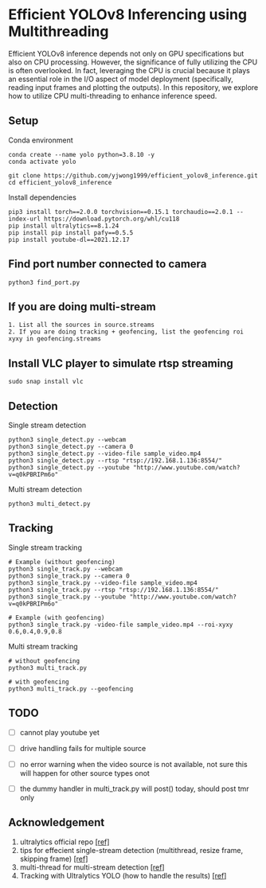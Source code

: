 # Efficient YOLOv8 Inferencing using Multithreading

Efficient YOLOv8 inference depends not only on GPU specifications but also on CPU processing. However, the significance of fully utilizing the CPU is often overlooked. In fact, leveraging the CPU is crucial because it plays an essential role in the I/O aspect of model deployment (specifically, reading input frames and plotting the outputs). In this repository, we explore how to utilize CPU multi-threading to enhance inference speed.

## Setup
Conda environment
```
conda create --name yolo python=3.8.10 -y
conda activate yolo

git clone https://github.com/yjwong1999/efficient_yolov8_inference.git
cd efficient_yolov8_inference
```

Install dependencies
```
pip3 install torch==2.0.0 torchvision==0.15.1 torchaudio==2.0.1 --index-url https://download.pytorch.org/whl/cu118
pip install ultralytics==8.1.24
pip install pip install pafy==0.5.5
pip install youtube-dl==2021.12.17
```

## Find port number connected to camera
```
python3 find_port.py
```

## If you are doing multi-stream
```
1. List all the sources in source.streams
2. If you are doing tracking + geofencing, list the geofencing roi xyxy in geofencing.streams
```

## Install VLC player to simulate rtsp streaming
```
sudo snap install vlc
```

## Detection
Single stream detection
```
python3 single_detect.py --webcam
python3 single_detect.py --camera 0
python3 single_detect.py --video-file sample_video.mp4
python3 single_detect.py --rtsp "rtsp://192.168.1.136:8554/"
python3 single_detect.py --youtube "http://www.youtube.com/watch?v=q0kPBRIPm6o"
```

Multi stream detection
```
python3 multi_detect.py
```

## Tracking
Single stream tracking
```
# Example (without geofencing)
python3 single_track.py --webcam
python3 single_track.py --camera 0
python3 single_track.py --video-file sample_video.mp4
python3 single_track.py --rtsp "rtsp://192.168.1.136:8554/"
python3 single_track.py --youtube "http://www.youtube.com/watch?v=q0kPBRIPm6o"

# Example (with geofencing)
python3 single_track.py -video-file sample_video.mp4 --roi-xyxy 0.6,0.4,0.9,0.8
```

Multi stream tracking
```
# without geofencing
python3 multi_track.py

# with geofencing
python3 multi_track.py --geofencing
```

## TODO
- [ ] cannot play youtube yet
- [ ] drive handling fails for multiple source
- [ ] no error warning when the video source is not available, not sure this will happen for other source types onot
- [ ] the dummy handler in multi_track.py will post() today, should post tmr only


## Acknowledgement
1. ultralytics official repo [[ref]](https://github.com/ultralytics/ultralytics)
2. tips for effecient single-stream detection (multithread, resize frame, skipping frame) [[ref]](https://blog.stackademic.com/step-by-step-to-surveillance-innovation-pedestrian-detection-with-yolov8-and-python-opencv-dbada14ca4e9)
3. multi-thread for multi-stream detection [[ref]](https://ultralytics.medium.com/object-tracking-across-multiple-streams-using-ultralytics-yolov8-7934618ddd2)
4. Tracking with Ultralytics YOLO (how to handle the results) [[ref]](https://docs.ultralytics.com/modes/track/#plotting-tracks-over-time)
